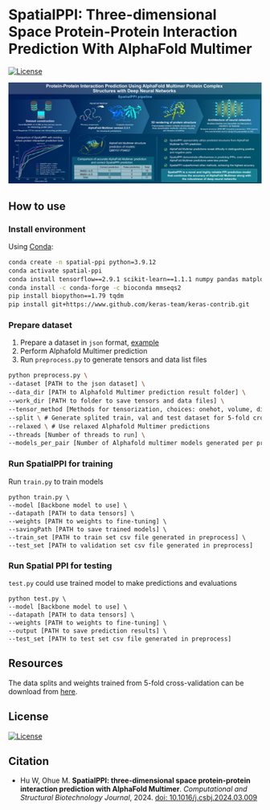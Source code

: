# SpatialPPI: Three-dimensional Space Protein-Protein Interaction Prediction With AlphaFold Multimer
[![License](https://img.shields.io/badge/License-Apache_2.0-green.svg)](https://opensource.org/licenses/Apache-2.0)

![graphicalabstract](assets/ga.png)

## How to use

### Install environment

Using [Conda](https://www.anaconda.com/):

```bash
conda create -n spatial-ppi python=3.9.12
conda activate spatial-ppi
conda install tensorflow==2.9.1 scikit-learn==1.1.1 numpy pandas matplotlib
conda install -c conda-forge -c bioconda mmseqs2
pip install biopython==1.79 tqdm
pip install git+https://www.github.com/keras-team/keras-contrib.git
```

### Prepare dataset

1. Prepare a dataset in `json` format, [example](https://github.com/ohuelab/SpatialPPI/blob/main/data/example_dataset.json)
2. Perform Alphafold Multimer prediction
3. Run `preprocess.py` to generate tensors and data list files

```bash
python preprocess.py \
--dataset [PATH to the json dataset] \
--data_dir [PATH to Alphafold Multimer prediction result folder] \
--work_dir [PATH to folder to save tensors and data files] \
--tensor_method [Methods for tensorization, choices: onehot, volume, distance, all] \
--split \ # Generate splited train, val and test dataset for 5-fold cross validation
--relaxed \ # Use relaxed Alphafold Multimer predictions
--threads [Number of threads to run] \
--models_per_pair [Number of Alphafold multimer models generated per protein pair]
```



### Run SpatialPPI for training

Run `train.py` to train models

```shell
python train.py \
--model [Backbone model to use] \
--datapath [PATH to data tensors] \
--weights [PATH to weights to fine-tuning] \
--savingPath [PATH to save trained models] \
--train_set [PATH to train set csv file generated in preprocess] \
--test_set [PATH to validation set csv file generated in preprocess]
```



### Run Spatial PPI for testing

`test.py` could use trained model to make predictions and evaluations

```shell
python test.py \
--model [Backbone model to use] \
--datapath [PATH to data tensors] \
--weights [PATH to weights to fine-tuning] \
--output [PATH to save prediction results] \
--test_set [PATH to test set csv file generated in preprocess]
```


## Resources
The data splits and weights trained from 5-fold cross-validation can be download from [here](https://drive.google.com/file/d/1ovLlK9zz3DYVnphCe_dwRjau_cwxRsUV/view?usp=sharing).

## License
[![License](https://img.shields.io/badge/License-Apache_2.0-green.svg)](https://opensource.org/licenses/Apache-2.0)

## Citation
- Hu W, Ohue M. **SpatialPPI: three-dimensional space protein-protein interaction prediction with AlphaFold Multimer**. _Computational and Structural Biotechnology Journal_, 2024. [doi: 10.1016/j.csbj.2024.03.009](https://doi.org/10.1016/j.csbj.2024.03.009)
